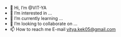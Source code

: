 - 👋 Hi, I’m @VIT-YA
- 👀 I’m interested in ...
- 🌱 I’m currently learning ...
- 💞️ I’m looking to collaborate on ...
- 📫 How to reach me E-mail vitya.kek05@gmail.com

<!---
VIT-YA/VIT-YA is a ✨ special ✨ repository because its `README.md` (this file) appears on your GitHub profile.
You can click the Preview link to take a look at your changes.
--->
